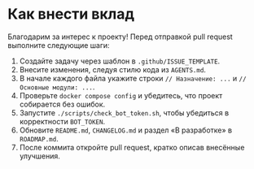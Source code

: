 <!-- Назначение файла: правила внесения вклада в проект. -->
# Как внести вклад

Благодарим за интерес к проекту! Перед отправкой pull request выполните следующие шаги:

1. Создайте задачу через шаблон в `.github/ISSUE_TEMPLATE`.
2. Внесите изменения, следуя стилю кода из `AGENTS.md`.
3. В начале каждого файла укажите строки `// Назначение: ...` и `// Основные модули: ...`.
4. Проверьте `docker compose config` и убедитесь, что проект собирается без ошибок.
5. Запустите `./scripts/check_bot_token.sh`, чтобы убедиться в корректности `BOT_TOKEN`.
6. Обновите `README.md`, `CHANGELOG.md` и раздел «В разработке» в `ROADMAP.md`.
7. После коммита откройте pull request, кратко описав внесённые улучшения.

